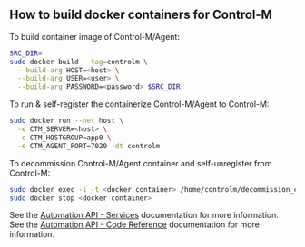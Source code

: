 ## How to build docker containers for Control-M

To build container image of Control-M/Agent:
```bash
SRC_DIR=.
sudo docker build --tag=controlm \
  --build-arg HOST=<host> \
  --build-arg USER=<user> \
  --build-arg PASSWORD=<password> $SRC_DIR
```
To run & self-register the containerize Control-M/Agent to Control-M:
```bash
sudo docker run --net host \
  -e CTM_SERVER=<host> \
  -e CTM_HOSTGROUP=app0 \
  -e CTM_AGENT_PORT=7020 -dt controlm
```
To decommission Control-M/Agent container and self-unregister from Control-M:
```bash
sudo docker exec -i -t <docker container> /home/controlm/decommission_controlm.sh
sudo docker stop <docker container>
```

See the [Automation API - Services](https://docs.bmc.com/docs/display/public/workloadautomation/Control-M+Automation+API+-+Services) documentation for more information.  
See the [Automation API - Code Reference](https://docs.bmc.com/docs/display/public/workloadautomation/Control-M+Automation+API+-+Code+Reference) documentation for more information.
